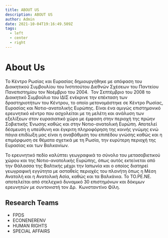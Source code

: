 ```yaml
---
title: ABOUT US
description: ABOUT US
author: Admin
date: 2021-10-04T19:16:49.509Z
tags:
  - left
  - center
  - right
---
```

# About Us

Το Κέντρο Ρωσίας και Ευρασίας δημιουργήθηκε με απόφαση του Διοικητικού Συμβουλίου του Ινστιτούτου Διεθνών Σχέσεων του Παντείου Πανεπιστημίου τον Νοέμβριο του 2004.  Τον Σεπτέμβριο του 2008 το Διοικητικό Συμβούλιο του ΙΔΙΣ ενέκρινε την επέκταση των δραστηριοτήτων του Κέντρου, το οποίο μετονομάστηκε σε Κέντρο Ρωσίας, Ευρασίας και Νοτιο-ανατολικής Ευρώπης. Είναι ένα αμιγώς επιστημονικό ερευνητικό κέντρο που ασχολείται με τη μελέτη και ανάλυση των εξελίξεων στον ευρασιατικό χώρο με έμφαση στην περιοχή της πρώην Σοβιετικής Ένωσης καθώς και στην Νοτιο-ανατολική Ευρώπη. Αποτελεί δέσμευση η υπεύθυνη και έγκριτη πληροφόρηση της κοινής γνώμης ενώ πάγια επιδίωξη μας είναι η αναβάθμιση του επιπέδου γνώσης καθώς και η επιμόρφωση σε θέματα σχετικά με τη Ρωσία, την ευρύτερη περιοχή της Ευρασίας και των Βαλκανίων.

Το ερευνητικό πεδίο καλύπτει γεωγραφικά το σύνολο του μετασοβιετικού χώρου και της Νοτιο-ανατολικής Ευρώπης, όπως αυτός εκτείνεται από την Θάλασσα της Βαλτικής μέχρι την Ιαπωνία και ο οποίος διατηρεί γεωγραφική εγγύτητα με ασταθείς περιοχές του πλανήτη όπως η Μέση Ανατολή και η Ανατολική Ασία, καθώς και τα Βαλκάνια. Το ΤΟ.ΡΕ.ΝΕ. αποτελείται από στελεχικό δυναμικό 30 επιστημόνων και δόκιμων ερευνητών με συντονιστή τον Δρ.  Κωνσταντίνο Φίλη.

## Research Teams

* FPDS
* ECONENERENV
* HUMAN RIGHTS
* SPECIAL AFFAIRS


